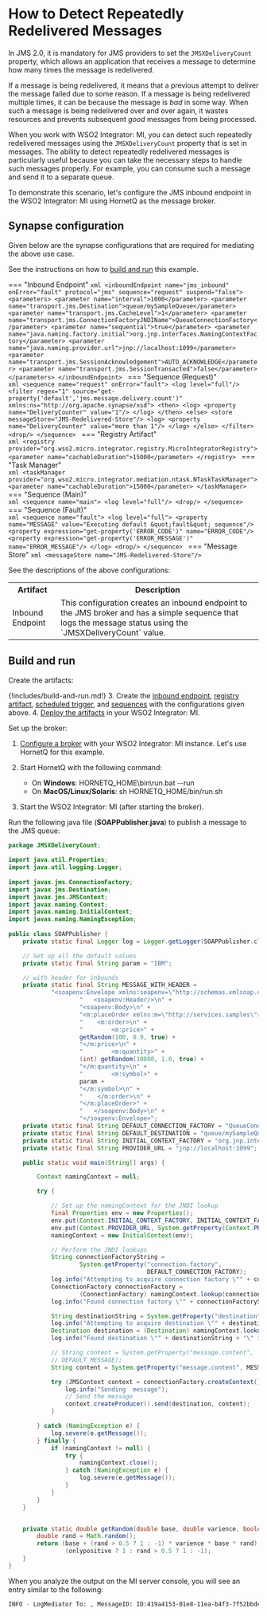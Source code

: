 # How to Detect Repeatedly Redelivered Messages

In JMS 2.0, it is mandatory for JMS providers to set the `JMSXDeliveryCount` property, which allows an application that receives a message to determine how many times the message is redelivered.

If a message is being redelivered, it means that a previous attempt to deliver the message failed due to some reason. If a message is being redelivered multiple times, it can be because the message is *bad* in some way. When such a message is being redelivered over and over again, it wastes resources and prevents subsequent *good* messages from being processed.

When you work with WSO2 Integrator: MI, you can detect such repeatedly redelivered messages using the `JMSXDeliveryCount` property that is set in messages. The ability to detect repeatedly redelivered messages is particularly useful because you can take the necessary steps to handle such messages properly. For example, you can consume such a message and send it to a separate queue.

To demonstrate this scenario, let's configure the JMS inbound endpoint in the WSO2 Integrator: MI using HornetQ as the message broker.


## Synapse configuration

Given below are the synapse configurations that are required for mediating the above use case.

See the instructions on how to [build and run](#build-and-run) this example.

=== "Inbound Endpoint"
    ```xml
    <inboundEndpoint name="jms_inbound" onError="fault" protocol="jms" sequence="request" suspend="false">
        <parameters>
           <parameter name="interval">1000</parameter>
           <parameter name="transport.jms.Destination">queue/mySampleQueue</parameter>
           <parameter name="transport.jms.CacheLevel">1</parameter>
           <parameter name="transport.jms.ConnectionFactoryJNDIName">QueueConnectionFactory</parameter>
           <parameter name="sequential">true</parameter>
           <parameter name="java.naming.factory.initial">org.jnp.interfaces.NamingContextFactory</parameter>
           <parameter name="java.naming.provider.url">jnp://localhost:1099</parameter>
           <parameter name="transport.jms.SessionAcknowledgement">AUTO_ACKNOWLEDGE</parameter>
           <parameter name="transport.jms.SessionTransacted">false</parameter>
        </parameters>
    </inboundEndpoint>
    ```
=== "Sequence (Request)"    
    ```xml
    <sequence name="request" onError="fault">
        <log level="full"/>
        <filter regex="1" source="get-property('default','jms.message.delivery.count')" xmlns:ns="http://org.apache.synapse/xsd">
            <then>
                <log>
                     <property name="DeliveryCounter" value="1"/>
                </log>
            </then>
             <else>
                <store messageStore="JMS-Redelivered-Store"/>
                <log>
                    <property name="DeliveryCounter" value="more than 1"/>
                </log>
             </else>
        </filter>
        <drop/>
    </sequence>
    ```
=== "Registry Artifact"    
    ```xml
    <registry provider="org.wso2.micro.integrator.registry.MicroIntegratorRegistry">
        <parameter name="cachableDuration">15000</parameter>
    </registry>
    ```
=== "Task Manager"     
    ```xml
    <taskManager provider="org.wso2.micro.integrator.mediation.ntask.NTaskTaskManager">
        <parameter name="cachableDuration">15000</parameter>
    </taskManager>
    ```
=== "Sequence (Main)"     
    ```xml
    <sequence name="main">
        <log level="full"/>
        <drop/>
    </sequence>
    ```
=== "Sequence (Fault)"      
    ```xml
    <sequence name="fault">
        <log level="full">
            <property name="MESSAGE" value="Executing default &quot;fault&quot; sequence"/>
            <property expression="get-property('ERROR_CODE')" name="ERROR_CODE"/>
            <property expression="get-property('ERROR_MESSAGE')" name="ERROR_MESSAGE"/>
        </log>
        <drop/>
    </sequence>
    ```
=== "Message Store"
    ```xml
    <messageStore name="JMS-Redelivered-Store"/>
    ```

See the descriptions of the above configurations:

<table>
  <tr>
    <th>Artifact</th>
    <th>Description</th>
  </tr>
  <tr>
    <td>Inbound Endpoint</td>
    <td>
      This configuration creates an inbound endpoint to the JMS broker and has a simple sequence that logs the message status using the `JMSXDeliveryCount` value.
    </td>
  </tr>
</table>

## Build and run

Create the artifacts:

{!includes/build-and-run.md!}
3. Create the [inbound endpoint]({{base_path}}/develop/creating-artifacts/creating-an-inbound-endpoint), [registry artifact]({{base_path}}/develop/creating-artifacts/creating-registry-resources), [scheduled trigger]({{base_path}}/develop/creating-artifacts/creating-scheduled-task), and [sequences]({{base_path}}/develop/creating-artifacts/creating-reusable-sequences) with the configurations given above.
4. [Deploy the artifacts]({{base_path}}/develop/deploy-artifacts) in your WSO2 Integrator: MI.

Set up the broker:

1.  [Configure a broker]({{base_path}}/install-and-setup/setup/transport-configurations/configuring-transports/#configuring-the-jms-transport) with your WSO2 Integrator: MI instance. Let's use HornetQ for this example.
2.  Start HornetQ with the following command:             
    -   On **Windows**: HORNETQ_HOME\bin\run.bat --run
    -   On **MacOS/Linux/Solaris**: sh HORNETQ_HOME/bin/run.sh

3.  Start the WSO2 Integrator: MI (after starting the broker). 

Run the following java file (**SOAPPublisher.java**) to publish a message to the JMS queue:
    
```java
package JMSXDeliveryCount;
    
import java.util.Properties;
import java.util.logging.Logger;
    
import javax.jms.ConnectionFactory;
import javax.jms.Destination;
import javax.jms.JMSContext;
import javax.naming.Context;
import javax.naming.InitialContext;
import javax.naming.NamingException;
    
public class SOAPPublisher {
    private static final Logger log = Logger.getLogger(SOAPPublisher.class.getName());

    // Set up all the default values
    private static final String param = "IBM";

    // with header for inbounds
    private static final String MESSAGE_WITH_HEADER =
            "<soapenv:Envelope xmlns:soapenv=\"http://schemas.xmlsoap.org/soap/envelope/\">\n" +
                    "   <soapenv:Header/>\n" +
                    "<soapenv:Body>\n" +
                    "<m:placeOrder xmlns:m=\"http://services.samples\">\n" +
                    "    <m:order>\n" +
                    "        <m:price>" +
                    getRandom(100, 0.9, true) +
                    "</m:price>\n" +
                    "        <m:quantity>" +
                    (int) getRandom(10000, 1.0, true) +
                    "</m:quantity>\n" +
                    "        <m:symbol>" +
                    param +
                    "</m:symbol>\n" +
                    "    </m:order>\n" +
                    "</m:placeOrder>" +
                    "   </soapenv:Body>\n" +
                    "</soapenv:Envelope>";
    private static final String DEFAULT_CONNECTION_FACTORY = "QueueConnectionFactory";
    private static final String DEFAULT_DESTINATION = "queue/mySampleQueue";
    private static final String INITIAL_CONTEXT_FACTORY = "org.jnp.interfaces.NamingContextFactory";
    private static final String PROVIDER_URL = "jnp://localhost:1099";

    public static void main(String[] args) {

        Context namingContext = null;

        try {

            // Set up the namingContext for the JNDI lookup
            final Properties env = new Properties();
            env.put(Context.INITIAL_CONTEXT_FACTORY, INITIAL_CONTEXT_FACTORY);
            env.put(Context.PROVIDER_URL, System.getProperty(Context.PROVIDER_URL, PROVIDER_URL));
            namingContext = new InitialContext(env);

            // Perform the JNDI lookups
            String connectionFactoryString =
                    System.getProperty("connection.factory",
                                       DEFAULT_CONNECTION_FACTORY);
            log.info("Attempting to acquire connection factory \"" + connectionFactoryString + "\"");
            ConnectionFactory connectionFactory =
                    (ConnectionFactory) namingContext.lookup(connectionFactoryString);
            log.info("Found connection factory \"" + connectionFactoryString + "\" in JNDI");

            String destinationString = System.getProperty("destination", DEFAULT_DESTINATION);
            log.info("Attempting to acquire destination \"" + destinationString + "\"");
            Destination destination = (Destination) namingContext.lookup(destinationString);
            log.info("Found destination \"" + destinationString + "\" in JNDI");

            // String content = System.getProperty("message.content",
            // DEFAULT_MESSAGE);
            String content = System.getProperty("message.content", MESSAGE_WITH_HEADER);

            try (JMSContext context = connectionFactory.createContext()) {
                log.info("Sending  message");
                // Send the message
                context.createProducer().send(destination, content);
            }

        } catch (NamingException e) {
            log.severe(e.getMessage());
        } finally {
            if (namingContext != null) {
                try {
                    namingContext.close();
                } catch (NamingException e) {
                    log.severe(e.getMessage());
                }
            }
        }
    }


    private static double getRandom(double base, double varience, boolean onlypositive) {
        double rand = Math.random();
        return (base + (rand > 0.5 ? 1 : -1) * varience * base * rand) *
                (onlypositive ? 1 : rand > 0.5 ? 1 : -1);
    }
}
```

When you analyze the output on the MI server console, you will see an entry similar to the following:

```bash
INFO - LogMediator To: , MessageID: ID:419a4153-01e8-11ea-b4f3-7f52bbde3597, Direction: request, DeliveryCounter = 1
```

